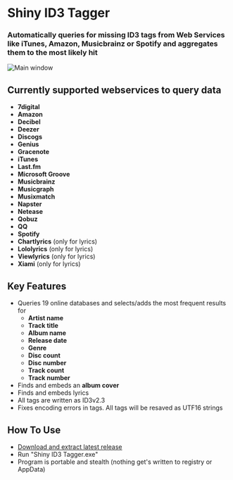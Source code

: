 # Shiny ID3 Tagger
### Automatically queries for missing ID3 tags from Web Services like iTunes, Amazon, Musicbrainz or Spotify and aggregates them to the most likely hit

![Main window](https://cloud.githubusercontent.com/assets/21058782/20148484/28893abe-a6ad-11e6-9941-ab1dfded8c24.png)

## Currently supported webservices to query data
- **7digital**
- **Amazon**
- **Decibel**
- **Deezer**
- **Discogs**
- **Genius**
- **Gracenote**
- **iTunes**
- **Last.fm**
- **Microsoft Groove**
- **Musicbrainz**
- **Musicgraph**
- **Musixmatch**
- **Napster**
- **Netease**
- **Qobuz**
- **QQ**
- **Spotify**
- **Chartlyrics** (only for lyrics)
- **Lololyrics** (only for lyrics)
- **Viewlyrics** (only for lyrics)
- **Xiami** (only for lyrics)

## Key Features
- Queries 19 online databases and selects/adds the most frequent results for
  - **Artist name**
  - **Track title**
  - **Album name**
  - **Release date**
  - **Genre**
  - **Disc count**
  - **Disc number**
  - **Track count**
  - **Track number**
- Finds and embeds an **album cover**
- Finds and embeds lyrics
- All tags are written as ID3v2.3
- Fixes encoding errors in tags. All tags will be resaved as UTF16 strings

## How To Use
- [Download and extract latest release](https://github.com/ShinyId3Tagger/Shiny-ID3-Tagger/releases/latest)
- Run "Shiny ID3 Tagger.exe" 
- Program is portable and stealth (nothing get's written to registry or AppData)

